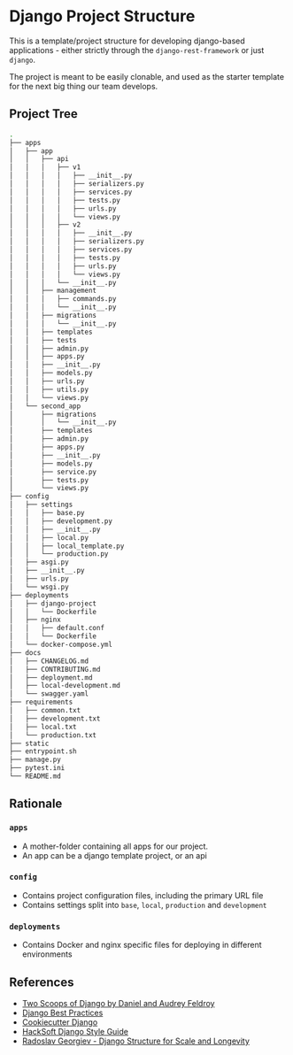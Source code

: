# Django Project Structure
This is a template/project structure for developing django-based applications -
either strictly through the `django-rest-framework` or just `django`.

The project is meant to be easily clonable, and used as the starter template for
the next big thing our team develops.

## Project Tree
```bash
.
├── apps
│   ├── app
│   │   ├── api
│   │   │   ├── v1
│   │   │   │   ├── __init__.py
│   │   │   │   ├── serializers.py
│   │   │   │   ├── services.py
│   │   │   │   ├── tests.py
│   │   │   │   ├── urls.py
│   │   │   │   └── views.py
│   │   │   ├── v2
│   │   │   │   ├── __init__.py
│   │   │   │   ├── serializers.py
│   │   │   │   ├── services.py
│   │   │   │   ├── tests.py
│   │   │   │   ├── urls.py
│   │   │   │   └── views.py
│   │   │   └── __init__.py
│   │   ├── management
│   │   │   ├── commands.py
│   │   │   └── __init__.py
│   │   ├── migrations
│   │   │   └── __init__.py
│   │   ├── templates
│   │   ├── tests
│   │   ├── admin.py
│   │   ├── apps.py
│   │   ├── __init__.py
│   │   ├── models.py
│   │   ├── urls.py
│   │   ├── utils.py
│   │   └── views.py
│   └── second_app
│       ├── migrations
│       │   └── __init__.py
│       ├── templates
│       ├── admin.py
│       ├── apps.py
│       ├── __init__.py
│       ├── models.py
│       ├── service.py
│       ├── tests.py
│       └── views.py
├── config
│   ├── settings
│   │   ├── base.py
│   │   ├── development.py
│   │   ├── __init__.py
│   │   ├── local.py
│   │   ├── local_template.py
│   │   └── production.py
│   ├── asgi.py
│   ├── __init__.py
│   ├── urls.py
│   └── wsgi.py
├── deployments
│   ├── django-project
│   │   └── Dockerfile
│   ├── nginx
│   │   ├── default.conf
│   │   └── Dockerfile
│   └── docker-compose.yml
├── docs
│   ├── CHANGELOG.md
│   ├── CONTRIBUTING.md
│   ├── deployment.md
│   ├── local-development.md
│   └── swagger.yaml
├── requirements
│   ├── common.txt
│   ├── development.txt
│   ├── local.txt
│   └── production.txt
├── static
├── entrypoint.sh
├── manage.py
├── pytest.ini
└── README.md

```
## Rationale
### `apps`
* A mother-folder containing all apps for our project.
* An app can be a django template project, or an api


### `config`
* Contains project configuration files, including the primary URL file
* Contains settings split into `base`, `local`, `production` and `development`


### `deployments`
* Contains Docker and nginx specific files for deploying in different
environments


## References
- [Two Scoops of Django by Daniel and Audrey Feldroy](https://www.feldroy.com/books/two-scoops-of-django-3-x)
- [Django Best Practices](https://django-best-practices.readthedocs.io/en/latest/index.html)
- [Cookiecutter Django](https://github.com/cookiecutter/cookiecutter-django)
- [HackSoft Django Style Guide](https://github.com/HackSoftware/Django-Styleguide)
- [Radoslav Georgiev - Django Structure for Scale and Longevity](https://www.youtube.com/watch?v=yG3ZdxBb1oo)
